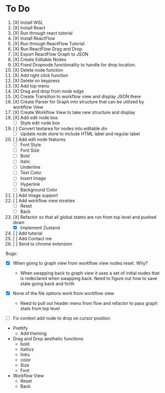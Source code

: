 # To Do


1.   [X] Install WSL
2.   [X] Install React
3.   [X] Run through react tutorial
4.   [X] Install ReactFlow
5.   [X] Run through ReactFlow Tutorial
6.   [X] Run ReactFlow Drag and Drop
7.   [X] Export ReactFlow Graph to JSON
8.   [X] Create Editable Nodes
9.   [X] Fixed Dropnode functionality to handle for drop location.
10.  [X] Delete node function
11.  [X] Add right click function
12.  [X] Delete on keypress
13.  [X] Add top menu
14.  [X] Drag and drop from node edge
15.  [X] Create Transition to workflow view and display JSON there
16.  [X] Create Parser for Graph into structure that can be utilized by workflow View
17.  [X] Create Workflow View to take new structure and display
18.  [X] Add edit node box
      - [ ] Style edit node box
19.  [ ] Convert textarea for nodes into editable div
      - [ ] Update node store to include HTML label and regular label
20.  [ ] Add edit node features
      - [ ] Font Style
      - [ ] Font Size
      - [ ] Bold
      - [ ] Italic
      - [ ] Underline
      - [ ] Text Color
      - [ ] Insert Image
      - [ ] Hyperlink
      - [ ] Background Color
21.  [ ] Add Image support
22.  [ ] Add workflow view niceties
      - [ ] Reset
      - [ ] Back
23.  [X] Refactor so that all global states are run from top level and pushed down
      - [X] Implement Zustand 
24.  [ ] Add tutorial
25.  [ ] Add Contact me
26.  [ ] Send to chrome extension

Bugs:
- [X] When going to graph view from workflow view nodes reset. Why? 
  - When swapping back to graph view it uses a set of initial nodes that is redeclared when swapping back. Need to figure out how to save state going back and forth
- [X] None of the file options work from workflow view
  - Need to pull out header menu from flow and refactor to pass graph state from top level
- [ ] Fix context add node to drop on cursor position


- Prettify
  - Add theming
- Drag and Drop aesthetic functions
  - bold
  - italtics
  - links
  - color
  - Size
  - Font
- Workflow View
  - Reset
  - Back
